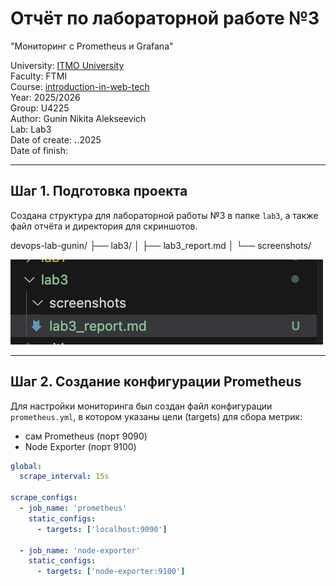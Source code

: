 # Отчёт по лабораторной работе №3
"Мониторинг с Prometheus и Grafana"

University: [ITMO University](https://itmo.ru/ru/)  
Faculty: FTMI  
Course: [introduction-in-web-tech](https://itmo-ict-faculty.github.io/introduction-in-web-tech)  
Year: 2025/2026  
Group: U4225  
Author: Gunin Nikita Alekseevich  
Lab: Lab3  
Date of create:  __.__.2025  
Date of finish:  

---

## Шаг 1. Подготовка проекта

Создана структура для лабораторной работы №3 в папке `lab3`, а также файл отчёта и директория для скриншотов.

devops-lab-gunin/
├── lab3/
│   ├── lab3_report.md
│   └── screenshots/

![project_structure](screenshots/project_structure.png)

---

## Шаг 2. Создание конфигурации Prometheus

Для настройки мониторинга был создан файл конфигурации `prometheus.yml`, в котором указаны цели (targets) для сбора метрик:
- сам Prometheus (порт 9090)
- Node Exporter (порт 9100)

```yaml
global:
  scrape_interval: 15s

scrape_configs:
  - job_name: 'prometheus'
    static_configs:
      - targets: ['localhost:9090']

  - job_name: 'node-exporter'
    static_configs:
      - targets: ['node-exporter:9100']